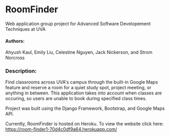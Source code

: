 # RoomFinder

Web application group project for Advanced Software Developement Techniques at UVA

#### Authors: 
Ahyush Kaul, Emily Liu, Celestine Nguyen, Jack Nickerson, and Strom Norcross

### Description:

Find classrooms across UVA's campus through 
the built-in Google Maps feature and reserve a room 
for a quiet study spot, project meeting, or
anything in between. This application takes into account
when classes are occuring, so users are unable to book 
during specified class times.

Project was built using the Django Framework,
Bootstrap, and Google Maps API. 

Currently, RoomFinder is hosted on Heroku. To view the website click here: https://room-finder1-70d4c0df9a64.herokuapp.com/

